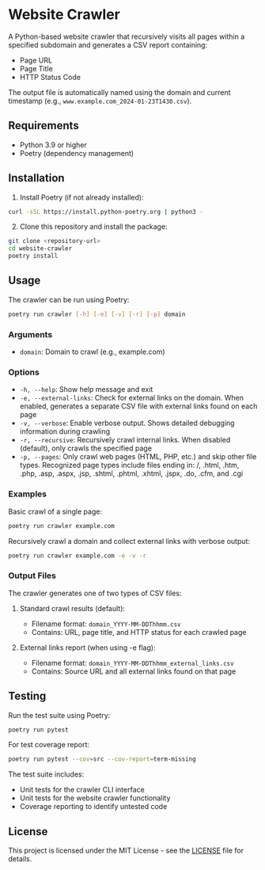 # Website Crawler

A Python-based website crawler that recursively visits all pages within a specified subdomain and generates a CSV report containing:
- Page URL
- Page Title
- HTTP Status Code

The output file is automatically named using the domain and current timestamp (e.g., `www.example.com_2024-01-23T1430.csv`).

## Requirements
- Python 3.9 or higher
- Poetry (dependency management)

## Installation
1. Install Poetry (if not already installed):
```bash
curl -sSL https://install.python-poetry.org | python3 -
```

2. Clone this repository and install the package:
```bash
git clone <repository-url>
cd website-crawler
poetry install
```

## Usage
The crawler can be run using Poetry:
```bash
poetry run crawler [-h] [-e] [-v] [-r] [-p] domain
```

### Arguments

- `domain`: Domain to crawl (e.g., example.com)

### Options

- `-h, --help`: Show help message and exit
- `-e, --external-links`: Check for external links on the domain. When enabled, generates a separate CSV file with external links found on each page
- `-v, --verbose`: Enable verbose output. Shows detailed debugging information during crawling
- `-r, --recursive`: Recursively crawl internal links. When disabled (default), only crawls the specified page
- `-p, --pages`: Only crawl web pages (HTML, PHP, etc.) and skip other file types. Recognized page types include files ending in: /, .html, .htm, .php, .asp, .aspx, .jsp, .shtml, .phtml, .xhtml, .jspx, .do, .cfm, and .cgi

### Examples

Basic crawl of a single page:
```bash
poetry run crawler example.com
```

Recursively crawl a domain and collect external links with verbose output:
```bash
poetry run crawler example.com -e -v -r
```

### Output Files

The crawler generates one of two types of CSV files:

1. Standard crawl results (default):
   - Filename format: `domain_YYYY-MM-DDThhmm.csv`
   - Contains: URL, page title, and HTTP status for each crawled page

2. External links report (when using -e flag):
   - Filename format: `domain_YYYY-MM-DDThhmm_external_links.csv`
   - Contains: Source URL and all external links found on that page

## Testing

Run the test suite using Poetry:
```bash
poetry run pytest
```

For test coverage report:
```bash
poetry run pytest --cov=src --cov-report=term-missing
```

The test suite includes:
- Unit tests for the crawler CLI interface
- Unit tests for the website crawler functionality
- Coverage reporting to identify untested code

## License

This project is licensed under the MIT License - see the [LICENSE](LICENSE) file for details.
